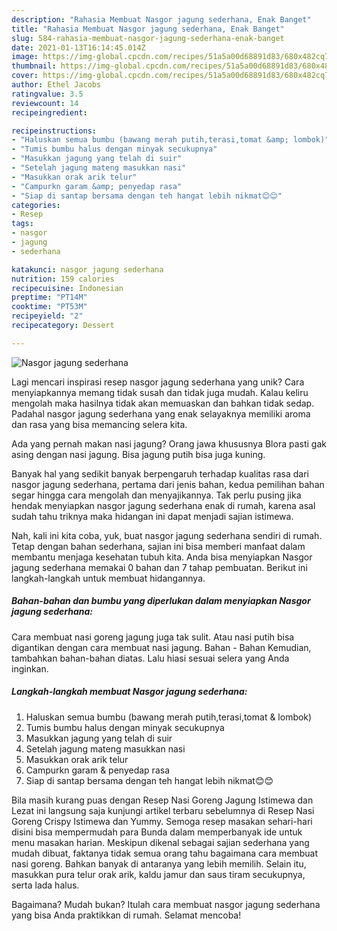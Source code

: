 ```yaml
---
description: "Rahasia Membuat Nasgor jagung sederhana, Enak Banget"
title: "Rahasia Membuat Nasgor jagung sederhana, Enak Banget"
slug: 584-rahasia-membuat-nasgor-jagung-sederhana-enak-banget
date: 2021-01-13T16:14:45.014Z
image: https://img-global.cpcdn.com/recipes/51a5a00d68891d83/680x482cq70/nasgor-jagung-sederhana-foto-resep-utama.jpg
thumbnail: https://img-global.cpcdn.com/recipes/51a5a00d68891d83/680x482cq70/nasgor-jagung-sederhana-foto-resep-utama.jpg
cover: https://img-global.cpcdn.com/recipes/51a5a00d68891d83/680x482cq70/nasgor-jagung-sederhana-foto-resep-utama.jpg
author: Ethel Jacobs
ratingvalue: 3.5
reviewcount: 14
recipeingredient:

recipeinstructions:
- "Haluskan semua bumbu (bawang merah putih,terasi,tomat &amp; lombok)"
- "Tumis bumbu halus dengan minyak secukupnya"
- "Masukkan jagung yang telah di suir"
- "Setelah jagung mateng masukkan nasi"
- "Masukkan orak arik telur"
- "Campurkn garam &amp; penyedap rasa"
- "Siap di santap bersama dengan teh hangat lebih nikmat😊😊"
categories:
- Resep
tags:
- nasgor
- jagung
- sederhana

katakunci: nasgor jagung sederhana 
nutrition: 159 calories
recipecuisine: Indonesian
preptime: "PT14M"
cooktime: "PT53M"
recipeyield: "2"
recipecategory: Dessert

---
```



![Nasgor jagung sederhana](https://img-global.cpcdn.com/recipes/51a5a00d68891d83/680x482cq70/nasgor-jagung-sederhana-foto-resep-utama.jpg)

Lagi mencari inspirasi resep nasgor jagung sederhana yang unik? Cara menyiapkannya memang tidak susah dan tidak juga mudah. Kalau keliru mengolah maka hasilnya tidak akan memuaskan dan bahkan tidak sedap. Padahal nasgor jagung sederhana yang enak selayaknya memiliki aroma dan rasa yang bisa memancing selera kita.

Ada yang pernah makan nasi jagung? Orang jawa khususnya Blora pasti gak asing dengan nasi jagung. Bisa jagung putih bisa juga kuning.

Banyak hal yang sedikit banyak berpengaruh terhadap kualitas rasa dari nasgor jagung sederhana, pertama dari jenis bahan, kedua pemilihan bahan segar hingga cara mengolah dan menyajikannya. Tak perlu pusing jika hendak menyiapkan nasgor jagung sederhana enak di rumah, karena asal sudah tahu triknya maka hidangan ini dapat menjadi sajian istimewa.


Nah, kali ini kita coba, yuk, buat nasgor jagung sederhana sendiri di rumah. Tetap dengan bahan sederhana, sajian ini bisa memberi manfaat dalam membantu menjaga kesehatan tubuh kita. Anda bisa menyiapkan Nasgor jagung sederhana memakai 0 bahan dan 7 tahap pembuatan. Berikut ini langkah-langkah untuk membuat hidangannya.

<!--inarticleads1-->

##### Bahan-bahan dan bumbu yang diperlukan dalam menyiapkan Nasgor jagung sederhana:



Cara membuat nasi goreng jagung juga tak sulit. Atau nasi putih bisa digantikan dengan cara membuat nasi jagung. Bahan - Bahan Kemudian, tambahkan bahan-bahan diatas. Lalu hiasi sesuai selera yang Anda inginkan. 

<!--inarticleads2-->

##### Langkah-langkah membuat Nasgor jagung sederhana:

1. Haluskan semua bumbu (bawang merah putih,terasi,tomat &amp; lombok)
1. Tumis bumbu halus dengan minyak secukupnya
1. Masukkan jagung yang telah di suir
1. Setelah jagung mateng masukkan nasi
1. Masukkan orak arik telur
1. Campurkn garam &amp; penyedap rasa
1. Siap di santap bersama dengan teh hangat lebih nikmat😊😊


Bila masih kurang puas dengan Resep Nasi Goreng Jagung Istimewa dan Lezat ini langsung saja kunjungi artikel terbaru sebelumnya di Resep Nasi Goreng Crispy Istimewa dan Yummy. Semoga resep masakan sehari-hari disini bisa mempermudah para Bunda dalam memperbanyak ide untuk menu masakan harian. Meskipun dikenal sebagai sajian sederhana yang mudah dibuat, faktanya tidak semua orang tahu bagaimana cara membuat nasi goreng. Bahkan banyak di antaranya yang lebih memilih. Selain itu, masukkan pura telur orak arik, kaldu jamur dan saus tiram secukupnya, serta lada halus. 

Bagaimana? Mudah bukan? Itulah cara membuat nasgor jagung sederhana yang bisa Anda praktikkan di rumah. Selamat mencoba!
